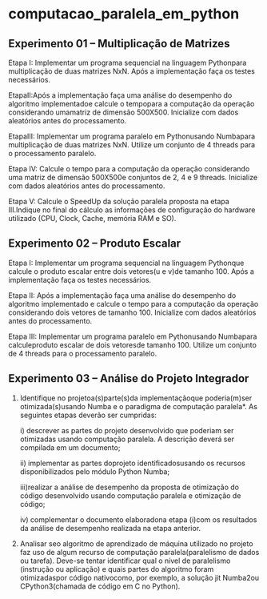 # computacao_paralela_em_python

## Experimento 01 – Multiplicação de Matrizes

Etapa I: Implementar um programa sequencial na linguagem Pythonpara multiplicação de duas matrizes NxN. Após a implementação faça os testes necessários.

EtapaII:Após  a  implementação  faça  uma  análise do  desempenho do  algoritmo implementadoe calcule o tempopara a computação da operação considerando umamatriz de dimensão 500X500. Inicialize com dados aleatórios antes do processamento.

EtapaIII: Implementar   um   programa   paralelo em Pythonusando Numbapara multiplicação   de   duas   matrizes   NxN. Utilize   um   conjunto   de   4   threads   para   o processamento paralelo.

Etapa IV: Calcule o tempo para a computação da operação considerando uma matriz de dimensão 500X500e conjuntos de 2, 4 e 9 threads. Inicialize com dados aleatórios antes do processamento.

Etapa V: Calcule o SpeedUp da solução paralela proposta na etapa III.Indique no final do cálculo as informações de configuração do hardware utilizado (CPU, Clock, Cache, memória RAM e SO).

## Experimento 02 – Produto Escalar

Etapa  I:  Implementar  um  programa  sequencial  na  linguagem Pythonque  calcule  o produto escalar entre dois vetores(u e v)de tamanho 100. Após a implementação faça os testes necessários.

Etapa  II:  Após  a  implementação  faça  uma  análise  do  desempenho do  algoritmo implementado  e  calcule  o  tempo  para  a  computação  da  operação  considerando dois vetores de tamanho 100. Inicialize com dados aleatórios antes do processamento.

Etapa  III:  Implementar  um  programa  paralelo  em Pythonusando Numbapara calculeproduto escalar de dois vetoresde tamanho 100. Utilize um conjunto de 4 threads para o processamento paralelo. 

## Experimento 03 – Análise do Projeto Integrador

1) Identifique no   projetoa(s)parte(s)da   implementaçãoque   poderia(m)ser otimizada(s)usando  Numba  e  o  paradigma  de  computação  paralela*. As seguintes   etapas   deverão   ser cumpridas:

    i)   descrever   as partes   do   projeto desenvolvido que poderiam ser otimizadas usando computação paralela. A descrição deverá  ser  compilada  em um  documento;

    ii)  implementar  as  partes  doprojeto identificadosusando os recursos disponibilizados pelo módulo Python Numba;

    iii)realizar a análise de desempenho da proposta de otimização do código desenvolvido usando  computação  paralela  e  otimização  de   código;

    iv) complementar o documento elaboradona  etapa (i)com  os  resultados  da  análise  de  desempenho realizada na etapa anterior.

2) Analisar seo algoritmo  de aprendizado de máquina utilizado no projeto  faz uso de algum  recurso  de  computação  paralela(paralelismo  de  dados  ou  tarefa). Deve-se tentar identificar qual o nível de paralelismo (instrução ou aplicação) e quais partes do  algoritmo  foram  otimizadaspor  código  nativocomo,  por  exemplo,  a  solução  jit Numba2ou CPython3(chamada de código em C no Python).